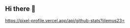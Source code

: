 ## Hi there 👋

<!--Replace <username> with your own GitHub username.-->
[https://pixel-profile.vercel.app/api/github-stats?jjlemus23=<username>](https://pixel-profile.vercel.app/api/github-stats?username=<username>&theme=journey&pixelate_avatar=false)

<!--
**jjlemus23/jjlemus23** is a ✨ _special_ ✨ repository because its `README.md` (this file) appears on your GitHub profile.

Here are some ideas to get you started:

- 🔭 I’m currently working on ...
- 🌱 I’m currently learning ...
- 👯 I’m looking to collaborate on ...
- 🤔 I’m looking for help with ...
- 💬 Ask me about ...
- 📫 How to reach me: ...
- 😄 Pronouns: ...
- ⚡ Fun fact: ...
-->
